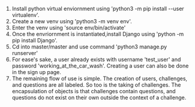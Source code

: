 1. Install python virtual enviornment using 'python3 -m pip install --user virtualenv'.
2. Create a new venv using 'python3 -m venv env'.
3. Enter the venv using 'source env/bin/activate'
4. Once the envriornment is instantiated,install Django using 'python -m pip install Django'.
5. Cd into master/master and use command 'python3 manage.py runserver'
6. For ease's sake, a user already exists with username 'test_user' and password 'working_at_the_car_wash'. Creating a user can also be done in the sign up page.
7. The remaining flow of use is simple. The creation of users, challenges, and questions are all labeled. So too is the taking of challenges. The encapsulation of objects is that challenges contain questions, and questions do not exist on their own outside the context of a challenge.
